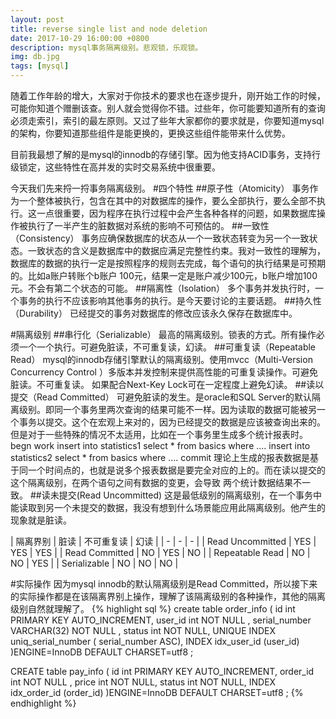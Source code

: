 ```yaml
---
layout: post
title: reverse single list and node deletion
date: 2017-10-29 16:00:00 +0800
description: mysql事务隔离级别。悲观锁，乐观锁。
img: db.jpg
tags: [mysql]
---
```

随着工作年龄的增大，大家对于你技术的要求也在逐步提升，刚开始工作的时候，可能你知道个赠删该查。别人就会觉得你不错。过些年，你可能要知道所有的查询必须走索引，索引的最左原则。又过了些年大家都你的要求就是，你要知道mysql的架构，你要知道那些组件是能更换的，更换这些组件能带来什么优势。

目前我最想了解的是mysql的innodb的存储引擎。因为他支持ACID事务，支持行级锁定，这些特性在高并发的实时交易系统中很重要。

今天我们先来捋一捋事务隔离级别。
#四个特性
##原子性（Atomicity）
事务作为一个整体被执行，包含在其中的对数据库的操作，要么全部执行，要么全部不执行。这一点很重要，因为程序在执行过程中会产生各种各样的问题，如果数据库操作被执行了一半产生的脏数据对系统的影响不可预估的。
##一致性（Consistency）
事务应确保数据库的状态从一个一致状态转变为另一个一致状态。一致状态的含义是数据库中的数据应满足完整性约束。我对一致性的理解为，数据库的数据的执行一定是按照程序的规则去完成，每个语句的执行结果是可预期的。比如a账户转账个b账户 100元，结果一定是账户减少100元，b账户增加100元。不会有第二个状态的可能。
##隔离性（Isolation）
多个事务并发执行时，一个事务的执行不应该影响其他事务的执行。是今天要讨论的主要话题。
##持久性（Durability）
已经提交的事务对数据库的修改应该永久保存在数据库中。

#隔离级别
##串行化（Serializable）
最高的隔离级别。锁表的方式。所有操作必须一个一个执行。可避免脏读，不可重复读，幻读。
##可重复读（Repeatable Read）
mysql的innodb存储引擎默认的隔离级别。使用mvcc（Multi-Version Concurrency Control ）多版本并发控制来提供高性能的可重复读操作。可避免脏读。不可重复读。
如果配合Next-Key Lock可在一定程度上避免幻读。
##读以提交（Read Committed）
可避免脏读的发生。是oracle和SQL Server的默认隔离级别。即同一个事务里两次查询的结果可能不一样。因为读取的数据可能被另一个事务以提交。这个在宏观上来对的，因为已经提交的数据是应该被查询出来的。但是对于一些特殊的情况不太适用，比如在一个事务里生成多个统计报表时。
begn work
insert into statistics1 select * from basics where ....
insert into statistics2 select * from basics where ....
commit
理论上生成的报表数据是基于同一个时间点的，也就是说多个报表数据是要完全对应的上的。而在读以提交的这个隔离级别，在两个语句之间有数据的变更，会导致 两个统计数据结果不一致。
##读未提交(Read Uncommitted)
这是最低级别的隔离级别，在一个事务中能读取到另一个未提交的数据，我没有想到什么场景能应用此隔离级别。他产生的现象就是脏读。

| 隔离界别 | 脏读 | 不可重复读 | 幻读 |
| - | - | - |
| Read Uncommitted | YES | YES | YES | 
| Read Committed | NO | YES | NO | 
| Repeatable Read | NO | NO | YES |
| Serializable | NO | NO | NO |

#实际操作
因为mysql innodb的默认隔离级别是Read Committed，所以接下来的实际操作都是在该隔离界别上操作，理解了该隔离级别的各种操作，其他的隔离级别自然就理解了。
{% highlight sql %}
create table order_info (
  id int PRIMARY KEY AUTO_INCREMENT,
  user_id int NOT NULL ,
  serial_number VARCHAR(32) NOT NULL ,
  status int NOT NULL,
  UNIQUE  INDEX  uniq_serial_number ( serial_number  ASC),
  INDEX idx_user_id (user_id)
)ENGINE=InnoDB DEFAULT CHARSET=utf8 ;

CREATE table pay_info (
   id int PRIMARY KEY AUTO_INCREMENT,
   order_id int  NOT NULL ,
   price int NOT NULL,
   status int NOT NULL,
   INDEX idx_order_id (order_id)
)ENGINE=InnoDB DEFAULT CHARSET=utf8 ;
{% endhighlight %}